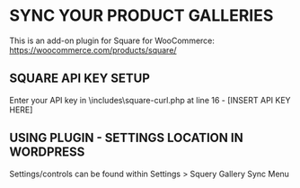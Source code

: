# SYNC YOUR PRODUCT GALLERIES

This is an add-on plugin for Square for WooCommerce: https://woocommerce.com/products/square/

## SQUARE API KEY SETUP

Enter your API key in \includes\square-curl.php at line 16 - [INSERT API KEY HERE]

## USING PLUGIN - SETTINGS LOCATION IN WORDPRESS

Settings/controls can be found within Settings > Squery Gallery Sync Menu

